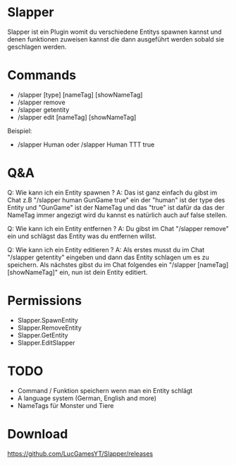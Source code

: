 # Slapper
Slapper ist ein Plugin womit du verschiedene Entitys spawnen kannst und denen funktionen zuweisen kannst die dann ausgeführt werden sobald 
sie geschlagen werden.

# Commands
- /slapper [type] [nameTag] [showNameTag]
- /slapper remove
- /slapper getentity
- /slapper edit [nameTag] [showNameTag]

Beispiel:
- /slapper Human oder /slapper Human TTT true

# Q&A

Q: Wie kann ich ein Entity spawnen ?
A: Das ist ganz einfach du gibst im Chat z.B "/slapper human GunGame true" ein der "human" ist der type des Entity und "GunGame" ist der NameTag und das "true" ist dafür da das der NameTag immer angezigt wird du kannst es natürlich auch auf false stellen.

Q: Wie kann ich ein Entity entfernen ?
A: Du gibst im Chat "/slapper remove" ein und schlägst das Entity was du entfernen willst.

Q: Wie kann ich ein Entity editieren ?
A: Als erstes musst du im Chat "/slapper getentity" eingeben und dann das Entity schlagen um es zu speichern. Als nächstes gibst du im Chat folgendes ein "/slapper [nameTag] [showNameTag]" ein, nun ist dein Entity editiert.

# Permissions
- Slapper.SpawnEntity
- Slapper.RemoveEntity
- Slapper.GetEntity
- Slapper.EditSlapper

# TODO
- Command / Funktion speichern wenn man ein Entity schlägt
- A language system (German, English and more)
- NameTags für Monster und Tiere

# Download
https://github.com/LucGamesYT/Slapper/releases
